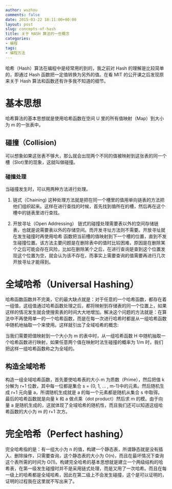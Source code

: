 ```yaml
---
author: wuzhou
comments: false
date: 2015-03-22 18:11:00+00:00
layout: post
slug: concepts-of-hash
title: 关于 HASH 算法的一些概念
categories:
- 编程
tags:
- 编程方法
---
```



哈希（Hash）算法在编程中是经常用的到的，我之前对 Hash 的理解是比较简单的，即通过 Hash 函数把一定值转换为另外的值。在看 MIT 的公开课之后发现原来关于 Hash 算法和函数还有许多我不知道的细节。

# 基本思想
哈希算法的基本思想就是使用哈希函数在空间 U 里的所有值映射（Map）到大小为 m 的一张表中。

## 碰撞（Collision)
可以想象如果这张表不够大，那么就会出现两个不同的值被映射到这张表的同一个槽（Slot)里的现象，这就叫做碰撞。

### 碰撞处理
当碰撞发生时，可以用两种方法进行处理。

1. 链式（Chaining)
	这种处理方法就是把在同一个槽里的值用单向链表的方法把他们组织起来。这样在进行查找的时候，首先找到值所在的槽，然后再在这个槽中的链表里进行查找。

2. 开放寻址（Open Addressing）
	链式的碰撞处理需要表以外的空间存储链表，也就是说需要表以外的存储空间。而开发寻址方法则不需要。开放寻址就在发生碰撞时再使用哈希 函数把当前槽的值映射到下一个槽的位置，直到不发生碰撞位置。该方法主要问题是在删除表中的值时比较困难，原因是在删除某个之后可能会存在风险，比如在删除某个之后，在进行查询是查到这个位置发现这个位置为空，就会认为该不存在，而事实上需要查询的值需要再进行几次开放寻址才能得到。

# 全域哈希（Universal Hashing）
哈希函数函数并不完美，它的最大缺点就是：对于任意的一个哈希函数，都存在着一组值，这组值通过哈希函数处理之后，都将映射到存储表的同一个位置上，如果这样的情况发生就会使搜索表的时间大大地增加。解决这个问题的方法就是：在算法中不再使用单一的一个哈希函数，而是在每一次进行哈希时都是从一组哈希函数中随机地抽取一个来使用。这样就引出了全域哈希的概念:

当我们需要把值映射到一个大小为 m 的表中时，从一组哈希函数 H 中随机抽取一个哈希函数进行映射，如果任意两个值在映射时法生碰撞的概率为 1/m 时，我们把这样一组哈希函数称之为全域的。

## 构造全域哈希
构造一组全域哈希函数，首先要使哈希表的大小 m 为质数（Prime），然后把值 k 分解为 r+1 位数，其中每一位都是集合 s = {0, 1, ... , m-1}中的元素。然后随机生成 r+1 元向量 a，所谓随机生成就是 a 的每一个元素都是随机从集合 s 中取得。 最后的哈希函数就是向量 k 和 a 做点乘（dot product）然后求 m 的模。由于向量 a 是随机生成的，这就体现了全域哈希的随机性，而且我们还可以知道这组哈希函数的大小为 m 的 r+1 次方。

# 完全哈希（Perfect hashing）
完全哈希指的是：有一组大小为 n 的值，构建一个静态表，所谓静态就是没有插入、删除操作，只需要查询，这个静态表的大小为 O(n)，而且在最坏情况下查询这个表所需的时间为 O(1)。构建完全哈希的基本思想就是建立一个两级结构的哈希表，在第一级发生碰撞时并不是采用链式处理，而是又用了一次哈希。而且在每一级上的哈希都是全域哈希，因此在第二级上不会发生碰撞，这个是可以证明的，证明的过程我在这里就不写出来了。
